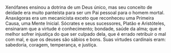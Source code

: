 ﻿Xenófanes ensinou a dotrina de um Deus único, mas seu conceito de deidade era muito panteísta para ser um Pai pessoal para o homem mortal. Anaxágoras era um mecanicista exceto que reconheceu uma Primeira Causa, uma Mente Inicial. Sócrates e seus sucessores, Platão e Aristóteles, ensinaram que a virtude é conhecimento; bondade, saúde da alma; que é melhor sofrer injustiça do que ser culpado dela, que é errado retribuir o mal com mal, e que os deuses são sábios e bons. Suas virtudes cardinais eram: sabedoria, coragem, temperança, e justiça.
